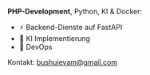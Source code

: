 **PHP-Development**, Python, KI & Docker:
- ⚡ Backend-Dienste auf FastAPI
- 🚀 KI Implementierung
- 🐳 DevOps 

Kontakt: bushuievam@gmail.com
